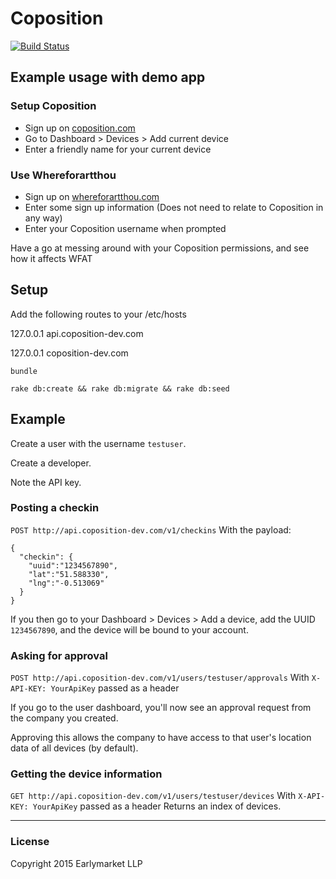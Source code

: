 # Coposition
[![Build Status](https://travis-ci.org/earlymarket/CoPosition.svg?branch=master)](https://travis-ci.org/earlymarket/CoPosition)

## Example usage with demo app

### Setup Coposition
- Sign up on [coposition.com](http://coposition.com)
- Go to Dashboard > Devices > Add current device
- Enter a friendly name for your current device

### Use Whereforartthou
- Sign up on [whereforartthou.com](http://whereforartthou.com/)
- Enter some sign up information (Does not need to relate to Coposition in any way)
- Enter your Coposition username when prompted

Have a go at messing around with your Coposition permissions, and see how it affects WFAT

## Setup

Add the following routes to your /etc/hosts

127.0.0.1    api.coposition-dev.com

127.0.0.1    coposition-dev.com

`bundle`

`rake db:create && rake db:migrate && rake db:seed`

## Example

Create a user with the username `testuser`.

Create a developer.

Note the API key.

### Posting a checkin

`POST http://api.coposition-dev.com/v1/checkins`
With the payload:
```
{
  "checkin": {
    "uuid":"1234567890",
    "lat":"51.588330",
    "lng":"-0.513069"
  }
}
```

If you then go to your Dashboard > Devices > Add a device, add the UUID `1234567890`, and the device will be bound to your account.


### Asking for approval

`POST http://api.coposition-dev.com/v1/users/testuser/approvals`
With `X-API-KEY: YourApiKey` passed as a header

If you go to the user dashboard, you'll now see an approval request from the company you created.

Approving this allows the company to have access to that user's location data of all devices (by default).


### Getting the device information

`GET http://api.coposition-dev.com/v1/users/testuser/devices`
With `X-API-KEY: YourApiKey` passed as a header
Returns an index of devices.




--------

### License
Copyright 2015 Earlymarket LLP
